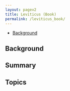 ```yaml
---
layout: pagev2
title: Leviticus (Book)
permalink: /leviticus_book/
---
```

- [Background](#background)

## Background

## Summary

## Topics
